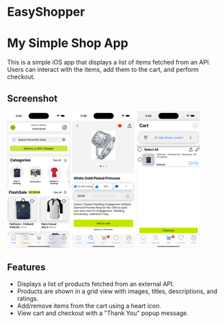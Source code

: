 # EasyShopper
# My Simple Shop App

This is a simple iOS app that displays a list of items fetched from an API. Users can interact with the items, add them to the cart, and perform checkout.

## Screenshot

![image_alt](https://github.com/johnprakash554/EasyShopper/blob/36a18189d31cc36e73d592c6545d053559283457/TaskPoc/Screenshots/compressedImages/HomeScreen%20(1).png) 
![image_alt](https://github.com/johnprakash554/EasyShopper/blob/c67b5678ce0866b23868cbef60ebd315dcb20e23/TaskPoc/Screenshots/compressedImages/Details.png)
![image_alt](https://github.com/johnprakash554/EasyShopper/blob/c67b5678ce0866b23868cbef60ebd315dcb20e23/TaskPoc/Screenshots/compressedImages/Cart.png)

## Features
- Displays a list of products fetched from an external API.
- Products are shown in a grid view with images, titles, descriptions, and ratings.
- Add/remove items from the cart using a heart icon.
- View cart and checkout with a "Thank You" popup message.
